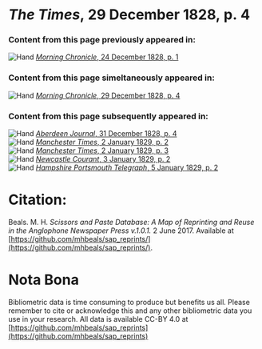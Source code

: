 # *The Times*, 29 December 1828, p. 4  
  
### Content from this page previously appeared in:  
![Hand](http://scissorsandpaste.net/wp-content/uploads/2017/06/smallhandpointer.png) [*Morning Chronicle*, 24 December 1828, p. 1](https://mhbeals.github.io/sap_html/Morning-Chronicle/Morning-Chronicle-24-December-1828-p-1)  
  
### Content from this page simeltaneously appeared in:  
![Hand](http://scissorsandpaste.net/wp-content/uploads/2017/06/smallhandpointer.png) [*Morning Chronicle*, 29 December 1828, p. 4](https://mhbeals.github.io/sap_html/Morning-Chronicle/Morning-Chronicle-29-December-1828-p-4)  
  
### Content from this page subsequently appeared in:  
![Hand](http://scissorsandpaste.net/wp-content/uploads/2017/06/smallhandpointer.png) [*Aberdeen Journal*, 31 December 1828, p. 4](https://mhbeals.github.io/sap_html/Aberdeen-Journal/Aberdeen-Journal-31-December-1828-p-4)  
![Hand](http://scissorsandpaste.net/wp-content/uploads/2017/06/smallhandpointer.png) [*Manchester Times*, 2 January 1829, p. 2](https://mhbeals.github.io/sap_html/Manchester-Times/Manchester-Times-2-January-1829-p-2)  
![Hand](http://scissorsandpaste.net/wp-content/uploads/2017/06/smallhandpointer.png) [*Manchester Times*, 2 January 1829, p. 3](https://mhbeals.github.io/sap_html/Manchester-Times/Manchester-Times-2-January-1829-p-3)  
![Hand](http://scissorsandpaste.net/wp-content/uploads/2017/06/smallhandpointer.png) [*Newcastle Courant*, 3 January 1829, p. 2](https://mhbeals.github.io/sap_html/Newcastle-Courant/Newcastle-Courant-3-January-1829-p-2)  
![Hand](http://scissorsandpaste.net/wp-content/uploads/2017/06/smallhandpointer.png) [*Hampshire Portsmouth Telegraph*, 5 January 1829, p. 2](https://mhbeals.github.io/sap_html/Hampshire-Portsmouth-Telegraph/Hampshire-Portsmouth-Telegraph-5-January-1829-p-2)  


# Citation: 

Beals. M. H. *Scissors and Paste Database: A Map of Reprinting and Reuse in the Anglophone Newspaper Press v.1.0.1.* 2 June 2017. Available at [https://github.com/mhbeals/sap_reprints/](https://github.com/mhbeals/sap_reprints/). 

# Nota Bona

Bibliometric data is time consuming to produce but benefits us all. Please remember to cite or acknowledge this and any other bibliometric data you use in your research. All data is available CC-BY 4.0 at [https://github.com/mhbeals/sap_reprints](https://github.com/mhbeals/sap_reprints)